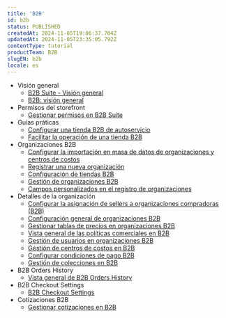 ```yaml
---
title: 'B2B'
id: b2b
status: PUBLISHED
createdAt: 2024-11-05T19:06:37.704Z
updatedAt: 2024-11-05T23:35:05.792Z
contentType: tutorial
productTeam: B2B
slugEN: b2b
locale: es
---
```


- Visión general
    - [B2B Suite - Visión general](/es/docs/tutorials/b2b-suite-vision-general)
    - [B2B: visión general](/es/docs/tutorials/b2b-vision-general)
- Permisos del storefront
    - [Gestionar permisos en B2B Suite](/es/docs/tutorials/gestionar-permisos-en-b2b-suite)
- Guías práticas
    - [Configurar una tienda B2B de autoservicio](/es/docs/tutorials/configurar-una-tienda-b2b-de-autoservicio)
    - [Facilitar la operación de una tienda B2B](/es/docs/tutorials/facilitar-la-operacion-de-una-tienda-b2b)
- Organizaciones B2B
    - [Configurar la importación en masa de datos de organizaciones y centros de costos](/es/docs/tutorials/configurar-la-importacion-en-masa-de-datos-de-organizaciones-y-centros-custo)
    - [Registrar una nueva organización](/es/docs/tutorials/registrar-una-nueva-organizacion)
    - [Configuración de tiendas B2B](/es/docs/tutorials/configuracion-de-tiendas-b2b)
    - [Gestión de organizaciones B2B](/es/docs/tutorials/gestion-de-organizaciones-b2b)
    - [Campos personalizados en el registro de organizaciones](/es/docs/tutorials/campos-personalizados-en-el-registro-de-organizaciones)
- Detalles de la organización
    - [Configurar la asignación de sellers a organizaciones compradoras (B2B)](/es/docs/tutorials/configurar-la-asignacion-de-sellers-a-organizaciones-compradoras-b2b-xky)
    - [Configuración general de organizaciones B2B](/es/docs/tutorials/configuracion-general-de-organizaciones-b2b)
    - [Gestionar tablas de precios en organizaciones B2B](/es/docs/tutorials/gestionar-tablas-de-precios-en-organizaciones-b2b)
    - [Vista general de las políticas comerciales en B2B](/es/docs/tutorials/vista-general-de-las-politicas-comerciales-en-b2b)
    - [Gestión de usuarios en organizaciones B2B](/es/docs/tutorials/gestion-de-usuarios-en-organizaciones-b2b)
    - [Gestión de centros de costos en B2B](/es/docs/tutorials/gestion-de-centros-de-costos-en-b2b)
    - [Configurar condiciones de pago B2B](/es/docs/tutorials/configurar-condiciones-de-pago-b2b)
    - [Gestión de colecciones en B2B](/es/docs/tutorials/gestion-de-colecciones-en-b2b)
- B2B Orders History
    - [Vista general de B2B Orders History](/es/docs/tutorials/vista-general-de-b2b-orders-history)
- B2B Checkout Settings
    - [B2B Checkout Settings](/es/docs/tutorials/b2b-checkout-settings-es)
- Cotizaciones B2B
    - [Gestionar cotizaciones en B2B](/es/docs/tutorials/gestionar-cotizaciones-en-b2b)
